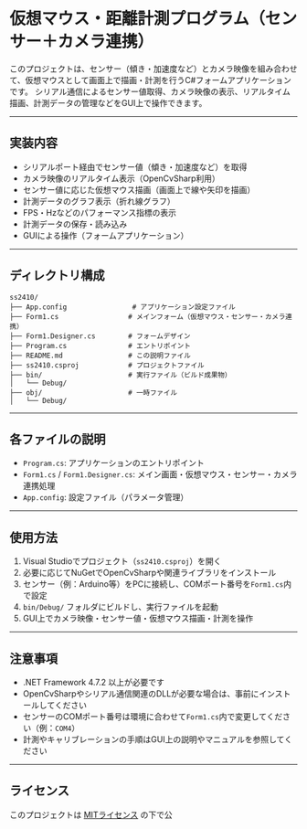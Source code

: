 # 仮想マウス・距離計測プログラム（センサー＋カメラ連携）

このプロジェクトは、センサー（傾き・加速度など）とカメラ映像を組み合わせて、仮想マウスとして画面上で描画・計測を行うC#フォームアプリケーションです。
シリアル通信によるセンサー値取得、カメラ映像の表示、リアルタイム描画、計測データの管理などをGUI上で操作できます。

---

## 実装内容

- シリアルポート経由でセンサー値（傾き・加速度など）を取得
- カメラ映像のリアルタイム表示（OpenCvSharp利用）
- センサー値に応じた仮想マウス描画（画面上で線や矢印を描画）
- 計測データのグラフ表示（折れ線グラフ）
- FPS・Hzなどのパフォーマンス指標の表示
- 計測データの保存・読み込み
- GUIによる操作（フォームアプリケーション）

---

## ディレクトリ構成

```
ss2410/
├── App.config                # アプリケーション設定ファイル
├── Form1.cs                 # メインフォーム（仮想マウス・センサー・カメラ連携）
├── Form1.Designer.cs        # フォームデザイン
├── Program.cs               # エントリポイント
├── README.md                # この説明ファイル
├── ss2410.csproj            # プロジェクトファイル
├── bin/                     # 実行ファイル（ビルド成果物）
│   └── Debug/
├── obj/                     # 一時ファイル
│   └── Debug/
```

---

## 各ファイルの説明

- `Program.cs`: アプリケーションのエントリポイント
- `Form1.cs` / `Form1.Designer.cs`: メイン画面・仮想マウス・センサー・カメラ連携処理
- `App.config`: 設定ファイル（パラメータ管理）

---

## 使用方法

1. Visual Studioでプロジェクト（`ss2410.csproj`）を開く
2. 必要に応じてNuGetでOpenCvSharpや関連ライブラリをインストール
3. センサー（例：Arduino等）をPCに接続し、COMポート番号を`Form1.cs`内で設定
4. `bin/Debug/` フォルダにビルドし、実行ファイルを起動
5. GUI上でカメラ映像・センサー値・仮想マウス描画・計測を操作

---

## 注意事項

- .NET Framework 4.7.2 以上が必要です
- OpenCvSharpやシリアル通信関連のDLLが必要な場合は、事前にインストールしてください
- センサーのCOMポート番号は環境に合わせて`Form1.cs`内で変更してください（例：`COM4`）
- 計測やキャリブレーションの手順はGUI上の説明やマニュアルを参照してください

---

## ライセンス

このプロジェクトは [MITライセンス](https://opensource.org/licenses/MIT) の下で公
